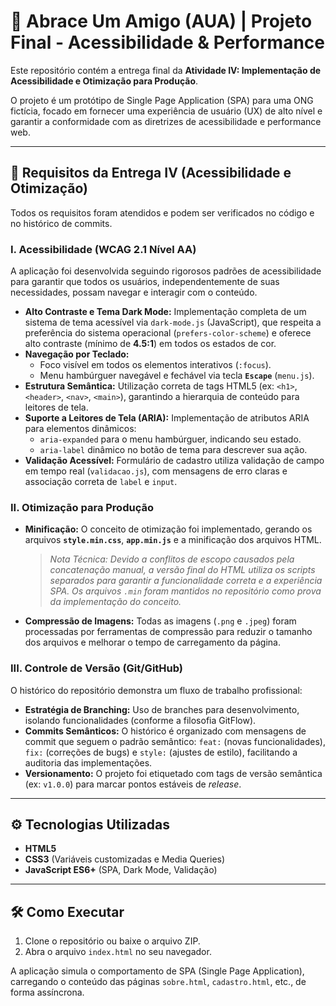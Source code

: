 # 🌟 Abrace Um Amigo (AUA) | Projeto Final - Acessibilidade & Performance

Este repositório contém a entrega final da **Atividade IV: Implementação de Acessibilidade e Otimização para Produção**.

O projeto é um protótipo de Single Page Application (SPA) para uma ONG fictícia, focado em fornecer uma experiência de usuário (UX) de alto nível e garantir a conformidade com as diretrizes de acessibilidade e performance web.

---

## 🎯 Requisitos da Entrega IV (Acessibilidade e Otimização)

Todos os requisitos foram atendidos e podem ser verificados no código e no histórico de commits.

### I. Acessibilidade (WCAG 2.1 Nível AA)

A aplicação foi desenvolvida seguindo rigorosos padrões de acessibilidade para garantir que todos os usuários, independentemente de suas necessidades, possam navegar e interagir com o conteúdo.

* **Alto Contraste e Tema Dark Mode:** Implementação completa de um sistema de tema acessível via `dark-mode.js` (JavaScript), que respeita a preferência do sistema operacional (`prefers-color-scheme`) e oferece alto contraste (mínimo de **4.5:1**) em todos os estados de cor.
* **Navegação por Teclado:**
    * Foco visível em todos os elementos interativos (`:focus`).
    * Menu hambúrguer navegável e fechável via tecla **`Escape`** (`menu.js`).
* **Estrutura Semântica:** Utilização correta de tags HTML5 (ex: `<h1>`, `<header>`, `<nav>`, `<main>`), garantindo a hierarquia de conteúdo para leitores de tela.
* **Suporte a Leitores de Tela (ARIA):** Implementação de atributos ARIA para elementos dinâmicos:
    * `aria-expanded` para o menu hambúrguer, indicando seu estado.
    * `aria-label` dinâmico no botão de tema para descrever sua ação.
* **Validação Acessível:** Formulário de cadastro utiliza validação de campo em tempo real (`validacao.js`), com mensagens de erro claras e associação correta de `label` e `input`.

### II. Otimização para Produção

* **Minificação:** O conceito de otimização foi implementado, gerando os arquivos **`style.min.css`**, **`app.min.js`** e a minificação dos arquivos HTML.
    > *Nota Técnica: Devido a conflitos de escopo causados pela concatenação manual, a versão final do HTML utiliza os scripts separados para garantir a funcionalidade correta e a experiência SPA. Os arquivos `.min` foram mantidos no repositório como prova da implementação do conceito.*
* **Compressão de Imagens:** Todas as imagens (`.png` e `.jpeg`) foram processadas por ferramentas de compressão para reduzir o tamanho dos arquivos e melhorar o tempo de carregamento da página.

### III. Controle de Versão (Git/GitHub)

O histórico do repositório demonstra um fluxo de trabalho profissional:

* **Estratégia de Branching:** Uso de branches para desenvolvimento, isolando funcionalidades (conforme a filosofia GitFlow).
* **Commits Semânticos:** O histórico é organizado com mensagens de commit que seguem o padrão semântico: `feat:` (novas funcionalidades), `fix:` (correções de bugs) e `style:` (ajustes de estilo), facilitando a auditoria das implementações.
* **Versionamento:** O projeto foi etiquetado com tags de versão semântica (ex: `v1.0.0`) para marcar pontos estáveis de *release*.

---

## ⚙️ Tecnologias Utilizadas

* **HTML5**
* **CSS3** (Variáveis customizadas e Media Queries)
* **JavaScript ES6+** (SPA, Dark Mode, Validação)

---

## 🛠️ Como Executar

1.  Clone o repositório ou baixe o arquivo ZIP.
2.  Abra o arquivo `index.html` no seu navegador.

A aplicação simula o comportamento de SPA (Single Page Application), carregando o conteúdo das páginas `sobre.html`, `cadastro.html`, etc., de forma assíncrona.
